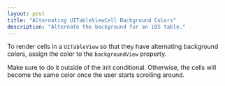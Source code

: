 ```yaml
---
layout: post
title: "Alternating UITableViewCell Background Colors"
description: "Alternate the background for an iOS table."
---
```


To render cells in a `UITableView` so that they have alternating background colors, assign the color to the `backgroundView` property.

Make sure to do it outside of the init conditional. Otherwise, the cells will become the same color once the user starts scrolling around.

<script src="https://gist.github.com/4438822.js"></script>